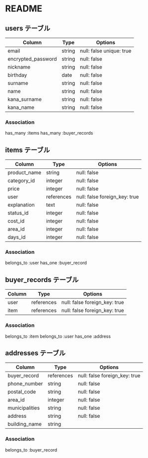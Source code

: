# README

## users テーブル
| Column             | Type   | Options                  |
| ------------------ | ------ | -----------              |
| email              | string | null: false unique: true |
| encrypted_password | string | null: false              |
| nickname           | string | null: false              |
| birthday           | date   | null: false              |
| surname            | string | null: false              |
| name               | string | null: false              |
| kana_surname       | string | null: false              |
| kana_name          | string | null: false              |

### Association

has_many :items
has_many :buyer_records

## items テーブル

| Column             | Type       | Options                       |
| ------             | ------     | -----------                   |
| product_name       | string     | null: false                   |
| category_id        | integer    | null: false                   |
| price              | integer    | null: false                   |
| user               | references | null: false foreign_key: true |
| explanation        | text       | null: false                   |
| status_id          | integer    | null: false                   |
| cost_id            | integer    | null: false                   |
| area_id            | integer    | null: false                   |
| days_id            | integer    | null: false                   |

### Association
belongs_to :user
has_one :buyer_record


## buyer_records テーブル

| Column            | Type       | Options                       |
| ------            | ------     | -----------                   |
| user              | references | null: false foreign_key: true |
| item              | references | null: false foreign_key: true |


### Association
belongs_to :item
belongs_to :user
has_one :address




## addresses テーブル



| Column            | Type       | Options                       |
| ------            | ------     | -----------                   |
| buyer_record      | references | null: false foreign_key: true |
| phone_number      | string     | null: false                   |
| postal_code       | string     | null: false                   |
| area_id           | integer    | null: false                   |
| municipalities    | string     | null: false                   |
| address           | string     | null: false                   |
| building_name     | string     |                               |


### Association
belongs_to :buyer_record
